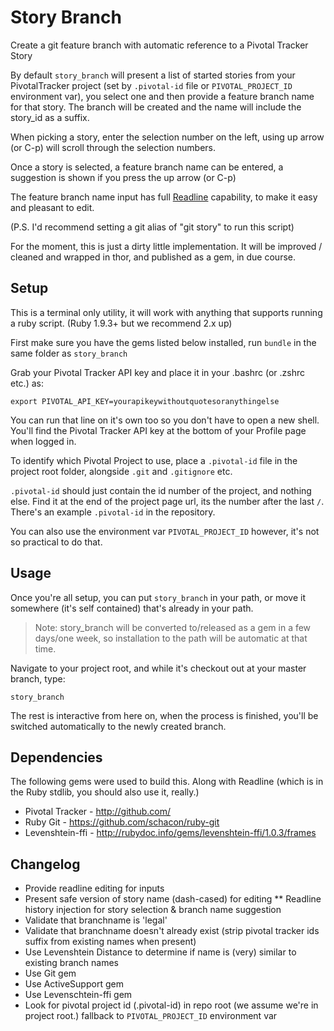 # Story Branch

Create a git feature branch with automatic reference to a Pivotal Tracker Story

By default `story_branch` will present a list of started stories from
your PivotalTracker project (set by `.pivotal-id` file or
`PIVOTAL_PROJECT_ID` environment var), you select one and then provide
a feature branch name for that story. The branch will be created and
the name will include the story_id as a suffix.

When picking a story, enter the selection number on the left, using up
arrow (or C-p) will scroll through the selection numbers.

Once a story is selected, a feature branch name can be entered, a
suggestion is shown if you press the up arrow (or C-p)

The feature branch name input has full
[Readline](http://tiswww.case.edu/php/chet/readline/rluserman.html#SEC5)
capability, to make it easy and pleasant to edit.

(P.S. I'd recommend setting a git alias of "git story" to run this
script)

For the moment, this is just a dirty little implementation.  It will
be improved / cleaned and wrapped in thor, and published as a gem, in
due course.

## Setup

This is a terminal only utility, it will work with anything that
supports running a ruby script. (Ruby 1.9.3+ but we recommend 2.x up)

First make sure you have the gems listed below installed, run `bundle`
in the same folder as `story_branch`

Grab your Pivotal Tracker API key and place it in your .bashrc (or
.zshrc etc.) as:

    export PIVOTAL_API_KEY=yourapikeywithoutquotesoranythingelse

You can run that line on it's own too so you don't have to open a new
shell. You'll find the Pivotal Tracker API key at the bottom of your
Profile page when logged in.

To identify which Pivotal Project to use, place a `.pivotal-id` file
in the project root folder, alongside `.git` and `.gitignore` etc.

`.pivotal-id` should just contain the id number of the project, and
nothing else. Find it at the end of the project page url, its the
number after the last `/`. There's an example `.pivotal-id` in the
repository.

You can also use the environment var `PIVOTAL_PROJECT_ID` however,
it's not so practical to do that.

## Usage

Once you're all setup, you can put `story_branch` in your path, or
move it somewhere (it's self contained) that's already in your path.

> Note: story_branch will be converted to/released as a gem in a few
> days/one week, so installation to the path will be automatic at that
> time.

Navigate to your project root, and while it's checkout out at your
master branch, type:

    story_branch

The rest is interactive from here on, when the process is finished,
you'll be switched automatically to the newly created branch.

## Dependencies

The following gems were used to build this. Along with Readline (which
is in the Ruby stdlib, you should also use it, really.)

* Pivotal Tracker - http://github.com/
* Ruby Git - https://github.com/schacon/ruby-git
* Levenshtein-ffi - http://rubydoc.info/gems/levenshtein-ffi/1.0.3/frames

## Changelog

* Provide readline editing for inputs
* Present safe version of story name (dash-cased) for editing
** Readline history injection for story selection & branch name suggestion
* Validate that branchname is 'legal'
* Validate that branchname doesn't already exist (strip pivotal
  tracker ids suffix from existing names when present)
* Use Levenshtein Distance to determine if name is (very) similar to
  existing branch names
* Use Git gem
* Use ActiveSupport gem
* Use Levenschtein-ffi gem
* Look for pivotal project id (.pivotal-id) in repo root (we assume
  we're in project root.) fallback to `PIVOTAL_PROJECT_ID` environment
  var
